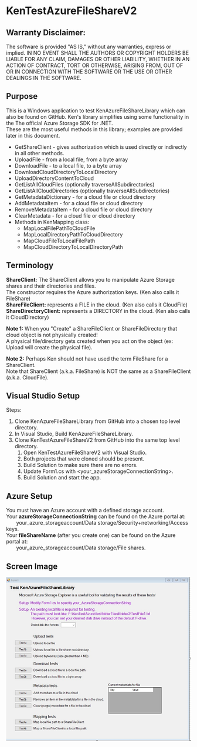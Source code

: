﻿# KenTestAzureFileShareV2
## Warranty Disclaimer:
The software is provided "AS IS," without any warranties, express or implied. 
IN NO EVENT SHALL THE AUTHORS OR COPYRIGHT HOLDERS BE LIABLE FOR ANY CLAIM, DAMAGES OR OTHER LIABILITY, 
WHETHER IN AN ACTION OF CONTRACT, TORT OR OTHERWISE, ARISING FROM, OUT OF OR IN CONNECTION WITH THE SOFTWARE OR 
THE USE OR OTHER DEALINGS IN THE SOFTWARE.
## Purpose
This is a Windows application to test KenAzureFileShareLibrary which can also be found on GitHub.
Ken's library simplifies using some functionality in the The official Azure Storage SDK for .NET.   
These are the most useful methods in this library; examples are provided later in this document.
- GetShareClient - gives authorization which is used directly or indirectly in all other methods.
- UploadFile - from a local file, from a byte array
- DownloadFile - to a local file, to a byte array
- DownloadCloudDirectoryToLocalDirectory
- UploadDirectoryContentToCloud
- GetListAllCloudFiles (optionally traverseAllSubdirectories)
- GetListAllCloudDirectories (optionally traverseAllSubdirectories)
- GetMetadataDictionary - for a cloud file or cloud directory
- AddMetadataItem - for a cloud file or cloud directory
- RemoveMetadataItem - for a cloud file or cloud directory
- ClearMetadata - for a cloud file or cloud directory
- Methods in KenMapping class:
    - MapLocalFilePathToCloudFile
    - MapLocalDirectoryPathToCloudDirectory
    - MapCloudFileToLocalFilePath
    - MapCloudDirectoryToLocalDirectoryPath

## Terminology 
**ShareClient:**          The ShareClient allows you to manipulate Azure Storage shares and their directories and files.    
                          The constructor requires the Azure authorization keys.   (Ken also calls it FileShare)   
**ShareFileClient:**      represents a FILE in the cloud.      (Ken also calls it CloudFile)   
**ShareDirectoryClient:** represents a DIRECTORY in the cloud. (Ken also calls it CloudDirectory)

**Note 1:** When you "Create" a ShareFileClient or ShareFileDirectory that cloud object is not physically created!   
A physical file/directory gets created when you act on the object (ex: Upload will create the physical file).

**Note 2:** Perhaps Ken should not have used the term FileShare for a ShareClient.  
Note that ShareClient (a.k.a. FileShare) is NOT the same as a ShareFileClient (a.k.a. CloudFile).

## Visual Studio Setup
Steps:
 1. Clone KenAzureFileShareLibrary from GitHub into a chosen top level directory.
 1. In Visual Studio, Build KenAzureFileShareLibrary.
 1. Clone KenTestAzureFileShareV2 from GitHub into the same top level directory.
    1. Open KenTestAzureFileShareV2 with Visual Studio.
    1. Both projects that were cloned should be present.
    1. Build Solution to make sure there are no errors.
    1. Update Form1.cs with <your_azureStorageConnectionString>.
    1. Build Solution and start the app.


## Azure Setup
You must have an Azure account with a defined storage account.   
Your **azureStorageConnectionString** can be found on the Azure portal at:    
&nbsp;&nbsp;&nbsp;&nbsp;&nbsp;&nbsp;&nbsp;your_azure_storageaccount/Data storage/Security+networking/Access keys.    
Your **fileShareName** (after you create one) can be found on the Azure portal at:    
&nbsp;&nbsp;&nbsp;&nbsp;&nbsp;&nbsp;&nbsp;your_azure_storageaccount/Data storage/File shares.

## Screen Image
![Form1 screen image](Images/Form1Image.jpg)